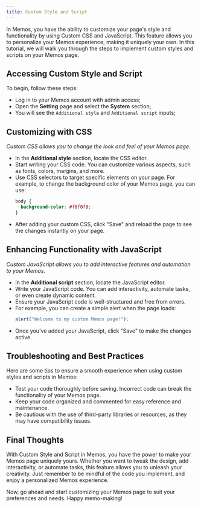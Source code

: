 ```yaml
---
title: Custom Style and Script
---
```


In Memos, you have the ability to customize your page's style and functionality by using Custom CSS and JavaScript. This feature allows you to personalize your Memos experience, making it uniquely your own. In this tutorial, we will walk you through the steps to implement custom styles and scripts on your Memos page.

## Accessing Custom Style and Script

To begin, follow these steps:

- Log in to your Memos account with admin access;
- Open the **Setting** page and select the **System** section;
- You will see the `Additional style` and `Additional script` inputs;

## Customizing with CSS

_Custom CSS allows you to change the look and feel of your Memos page._

- In the **Additional style** section, locate the CSS editor.
- Start writing your CSS code. You can customize various aspects, such as fonts, colors, margins, and more.
- Use CSS selectors to target specific elements on your page. For example, to change the background color of your Memos page, you can use:
  ```css
  body {
    background-color: #f0f0f0;
  }
  ```
- After adding your custom CSS, click "Save" and reload the page to see the changes instantly on your page.

## Enhancing Functionality with JavaScript

_Custom JavaScript allows you to add interactive features and automation to your Memos._

- In the **Additional script** section, locate the JavaScript editor.
- Write your JavaScript code. You can add interactivity, automate tasks, or even create dynamic content.
- Ensure your JavaScript code is well-structured and free from errors.
- For example, you can create a simple alert when the page loads:
  ```javascript
  alert("Welcome to my custom Memos page!");  
  ```
- Once you've added your JavaScript, click "Save" to make the changes active.

## Troubleshooting and Best Practices

Here are some tips to ensure a smooth experience when using custom styles and scripts in Memos:

- Test your code thoroughly before saving. Incorrect code can break the functionality of your Memos page.
- Keep your code organized and commented for easy reference and maintenance.
- Be cautious with the use of third-party libraries or resources, as they may have compatibility issues.

## Final Thoughts

With Custom Style and Script in Memos, you have the power to make your Memos page uniquely yours. Whether you want to tweak the design, add interactivity, or automate tasks, this feature allows you to unleash your creativity. Just remember to be mindful of the code you implement, and enjoy a personalized Memos experience.

Now, go ahead and start customizing your Memos page to suit your preferences and needs. Happy memo-making!
